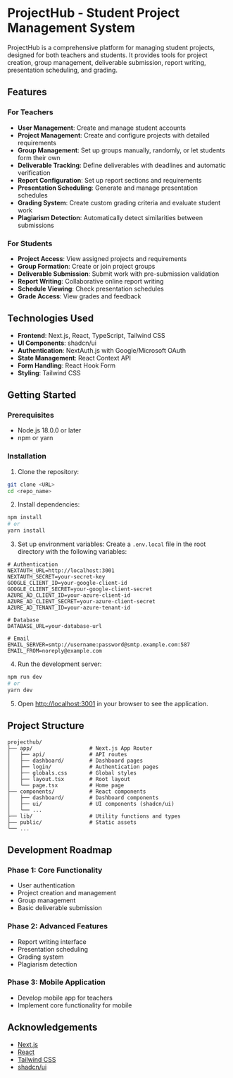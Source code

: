 # ProjectHub - Student Project Management System

ProjectHub is a comprehensive platform for managing student projects, designed for both teachers and students. It provides tools for project creation, group management, deliverable submission, report writing, presentation scheduling, and grading.

## Features

### For Teachers

- **User Management**: Create and manage student accounts
- **Project Management**: Create and configure projects with detailed requirements
- **Group Management**: Set up groups manually, randomly, or let students form their own
- **Deliverable Tracking**: Define deliverables with deadlines and automatic verification
- **Report Configuration**: Set up report sections and requirements
- **Presentation Scheduling**: Generate and manage presentation schedules
- **Grading System**: Create custom grading criteria and evaluate student work
- **Plagiarism Detection**: Automatically detect similarities between submissions

### For Students

- **Project Access**: View assigned projects and requirements
- **Group Formation**: Create or join project groups
- **Deliverable Submission**: Submit work with pre-submission validation
- **Report Writing**: Collaborative online report writing
- **Schedule Viewing**: Check presentation schedules
- **Grade Access**: View grades and feedback

## Technologies Used

- **Frontend**: Next.js, React, TypeScript, Tailwind CSS
- **UI Components**: shadcn/ui
- **Authentication**: NextAuth.js with Google/Microsoft OAuth
- **State Management**: React Context API
- **Form Handling**: React Hook Form
- **Styling**: Tailwind CSS

## Getting Started

### Prerequisites

- Node.js 18.0.0 or later
- npm or yarn

### Installation

1. Clone the repository:

```bash
git clone <URL>
cd <repo_name>
```

2. Install dependencies:

```bash
npm install
# or
yarn install
```

3. Set up environment variables:
   Create a `.env.local` file in the root directory with the following variables:

```
# Authentication
NEXTAUTH_URL=http://localhost:3001
NEXTAUTH_SECRET=your-secret-key
GOOGLE_CLIENT_ID=your-google-client-id
GOOGLE_CLIENT_SECRET=your-google-client-secret
AZURE_AD_CLIENT_ID=your-azure-client-id
AZURE_AD_CLIENT_SECRET=your-azure-client-secret
AZURE_AD_TENANT_ID=your-azure-tenant-id

# Database
DATABASE_URL=your-database-url

# Email
EMAIL_SERVER=smtp://username:password@smtp.example.com:587
EMAIL_FROM=noreply@example.com
```

4. Run the development server:

```bash
npm run dev
# or
yarn dev
```

5. Open [http://localhost:3001](http://localhost:3001) in your browser to see the application.

## Project Structure

```
projecthub/
├── app/                  # Next.js App Router
│   ├── api/              # API routes
│   ├── dashboard/        # Dashboard pages
│   ├── login/            # Authentication pages
│   ├── globals.css       # Global styles
│   ├── layout.tsx        # Root layout
│   └── page.tsx          # Home page
├── components/           # React components
│   ├── dashboard/        # Dashboard components
│   ├── ui/               # UI components (shadcn/ui)
│   └── ...
├── lib/                  # Utility functions and types
├── public/               # Static assets
└── ...
```

## Development Roadmap

### Phase 1: Core Functionality
- User authentication
- Project creation and management
- Group management
- Basic deliverable submission

### Phase 2: Advanced Features
- Report writing interface
- Presentation scheduling
- Grading system
- Plagiarism detection

### Phase 3: Mobile Application
- Develop mobile app for teachers
- Implement core functionality for mobile



## Acknowledgements

- [Next.js](https://nextjs.org/)
- [React](https://reactjs.org/)
- [Tailwind CSS](https://tailwindcss.com/)
- [shadcn/ui](https://ui.shadcn.com/)
